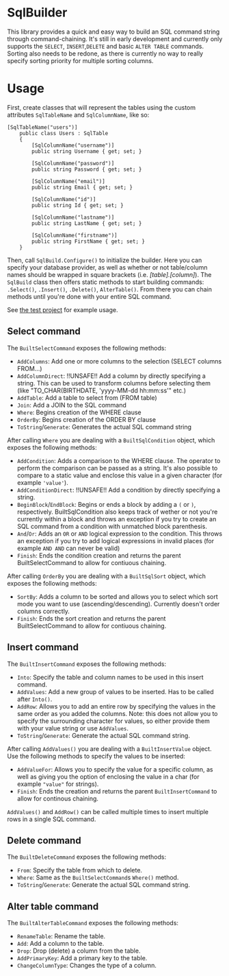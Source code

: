 # SqlBuilder  
This library provides a quick and easy way to build an SQL command string through command-chaining. It's still in early development and currently only supports the `SELECT`, `INSERT`,`DELETE` and basic `ALTER TABLE` commands. Sorting also needs to be redone, as there is currently no way to really specify sorting priority for multiple sorting columns.  

# Usage  
First, create classes that will represent the tables using the custom attributes `SqlTableName` and `SqlColumnName`, like so:
```
[SqlTableName("users")]
    public class Users : SqlTable
    {
        [SqlColumnName("username")]
        public string Username { get; set; }

        [SqlColumnName("password")]
        public string Password { get; set; }

        [SqlColumnName("email")]
        public string Email { get; set; }

        [SqlColumnName("id")]
        public string Id { get; set; }

        [SqlColumnName("lastname")]
        public string LastName { get; set; }

        [SqlColumnName("firstname")]
        public string FirstName { get; set; }
    }
```
Then, call `SqlBuild.Configure()` to initialize the builder. Here you can specify your database provider, as well as whether or not table/column names should be wrapped in square brackets (i.e. *[table].[column]*).
The `SqlBuild` class then offers static methods to start building commands: `.Select()`, `.Insert()`, `.Delete()`, `AlterTable()`. From there you can chain methods until you're done with your entire SQL command.

See [the test project](SqlBuilderTest/Program.cs) for example usage.

## Select command
The `BuiltSelectCommand` exposes the following methods:

* `AddColumns`: Add one or more columns to the selection (SELECT columns FROM...)
* `AddColumnDirect`: !!UNSAFE!! Add a column by directly specifying a string. This can be used to transform columns before selecting them (like "TO_CHAR(BIRTHDATE, 'yyyy-MM-dd hh:mm:ss'" etc.)
* `AddTable`: Add a table to select from (FROM table)
* `Join`: Add a JOIN to the SQL command
* `Where`: Begins creation of the WHERE clause
* `OrderBy`: Begins creation of the ORDER BY clause
* `ToString`/`Generate`: Generates the actual SQL command string

After calling `Where` you are dealing with a `BuiltSqlCondition` object, which exposes the following methods:  
* `AddCondition`: Adds a comparison to the WHERE clause. The operator to perform the comparison can be passed as a string. It's also possible to compare to a static value and enclose this value in a given character (for example `'value'`).  
* `AddConditionDirect`: !!UNSAFE!! Add a condition by directly specifying a string.
* `BeginBlock`/`EndBlock`: Begins or ends a block by adding a `(` or `)`, respectively. BuiltSqlCondition also keeps track of wether or not you're currently within a block and throws an exception if you try to create an SQL command from a condition with unmatched block parenthesis.  
* `And`/`Or`: Adds an `OR` or `AND` logical expression to the condition. This throws an exception if you try to add logical expressions in invalid places (for example `AND AND` can never be valid)  
* `Finish`: Ends the condition creation and returns the parent BuiltSelectCommand to allow for contiuous chaining.  

After calling `OrderBy` you are dealing with a `BuiltSqlSort` object, which exposes the following methods:  
* `SortBy`: Adds a column to be sorted and allows you to select which sort mode you want to use (ascending/descending). Currently doesn't order columns correctly.  
* `Finish`: Ends the sort creation and returns the parent BuiltSelectCommand to allow for contiuous chaining.  

## Insert command
The `BuiltInsertCommand` exposes the following methods:
* `Into`: Specify the table and column names to be used in this insert command.
* `AddValues`: Add a new group of values to be inserted. Has to be called after `Into()`.
* `AddRow`: Allows you to add an entire row by specifying the values in the same order as you added the columns. Note: this does not allow you to specify the surrounding character for values, so either provide them with your value string or use `AddValues`.
* `ToString`/`Generate`: Generate the actual SQL command string.

After calling `AddValues()` you are dealing with a `BuiltInsertValue` object. Use the following methods to specify the values to be inserted:
* `AddValueFor`: Allows you to specify the value for a specific column, as well as giving you the option of enclosing the value in a char (for example `"value"` for strings).
* `Finish`: Ends the creation and returns the parent `BuiltInsertCommand` to allow for continous chaining.

`AddValues()` and `AddRow()` can be called multiple times to insert multiple rows in a single SQL command.
## Delete command
The `BuiltDeleteCommand` exposes the following methods:
* `From`: Specify the table from which to delete.
* `Where`: Same as the `BuiltSelectCommand`s `Where()` method.
* `ToString`/`Generate`: Generate the actual SQL command string.

## Alter table command
The `BuiltAlterTableCommand` exposes the following methods:
* `RenameTable`: Rename the table.
* `Add`: Add a column to the table.
* `Drop`: Drop (delete) a column from the table.
* `AddPrimaryKey`: Add a primary key to the table.
* `ChangeColumnType`: Changes the type of a column.